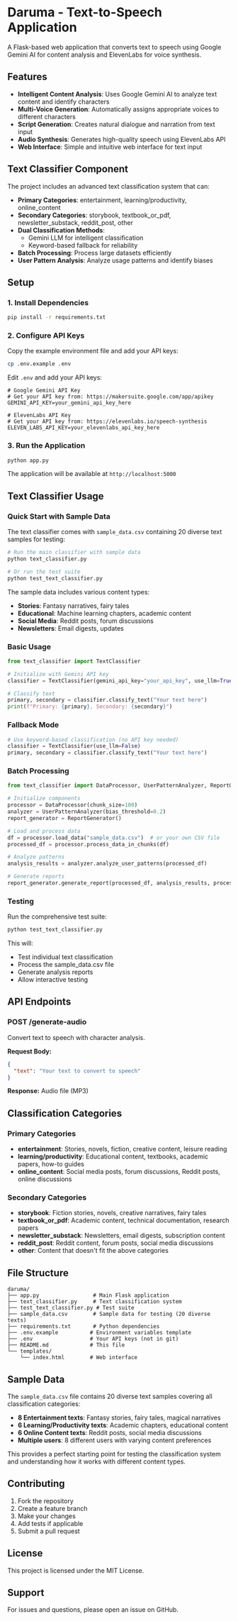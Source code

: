 # Daruma - Text-to-Speech Application

A Flask-based web application that converts text to speech using Google Gemini AI for content analysis and ElevenLabs for voice synthesis.

## Features

- **Intelligent Content Analysis**: Uses Google Gemini AI to analyze text content and identify characters
- **Multi-Voice Generation**: Automatically assigns appropriate voices to different characters
- **Script Generation**: Creates natural dialogue and narration from text input
- **Audio Synthesis**: Generates high-quality speech using ElevenLabs API
- **Web Interface**: Simple and intuitive web interface for text input

## Text Classifier Component

The project includes an advanced text classification system that can:

- **Primary Categories**: entertainment, learning/productivity, online_content
- **Secondary Categories**: storybook, textbook_or_pdf, newsletter_substack, reddit_post, other
- **Dual Classification Methods**: 
  - Gemini LLM for intelligent classification
  - Keyword-based fallback for reliability
- **Batch Processing**: Process large datasets efficiently
- **User Pattern Analysis**: Analyze usage patterns and identify biases

## Setup

### 1. Install Dependencies

```bash
pip install -r requirements.txt
```

### 2. Configure API Keys

Copy the example environment file and add your API keys:

```bash
cp .env.example .env
```

Edit `.env` and add your API keys:

```env
# Google Gemini API Key
# Get your API key from: https://makersuite.google.com/app/apikey
GEMINI_API_KEY=your_gemini_api_key_here

# ElevenLabs API Key  
# Get your API key from: https://elevenlabs.io/speech-synthesis
ELEVEN_LABS_API_KEY=your_elevenlabs_api_key_here
```

### 3. Run the Application

```bash
python app.py
```

The application will be available at `http://localhost:5000`

## Text Classifier Usage

### Quick Start with Sample Data

The text classifier comes with `sample_data.csv` containing 20 diverse text samples for testing:

```bash
# Run the main classifier with sample data
python text_classifier.py

# Or run the test suite
python test_text_classifier.py
```

The sample data includes various content types:
- **Stories**: Fantasy narratives, fairy tales
- **Educational**: Machine learning chapters, academic content
- **Social Media**: Reddit posts, forum discussions
- **Newsletters**: Email digests, updates

### Basic Usage

```python
from text_classifier import TextClassifier

# Initialize with Gemini API key
classifier = TextClassifier(gemini_api_key="your_api_key", use_llm=True)

# Classify text
primary, secondary = classifier.classify_text("Your text here")
print(f"Primary: {primary}, Secondary: {secondary}")
```

### Fallback Mode

```python
# Use keyword-based classification (no API key needed)
classifier = TextClassifier(use_llm=False)
primary, secondary = classifier.classify_text("Your text here")
```

### Batch Processing

```python
from text_classifier import DataProcessor, UserPatternAnalyzer, ReportGenerator

# Initialize components
processor = DataProcessor(chunk_size=100)
analyzer = UserPatternAnalyzer(bias_threshold=0.2)
report_generator = ReportGenerator()

# Load and process data
df = processor.load_data("sample_data.csv")  # or your own CSV file
processed_df = processor.process_data_in_chunks(df)

# Analyze patterns
analysis_results = analyzer.analyze_user_patterns(processed_df)

# Generate reports
report_generator.generate_report(processed_df, analysis_results, processor)
```

### Testing

Run the comprehensive test suite:

```bash
python test_text_classifier.py
```

This will:
- Test individual text classification
- Process the sample_data.csv file
- Generate analysis reports
- Allow interactive testing

## API Endpoints

### POST /generate-audio

Convert text to speech with character analysis.

**Request Body:**
```json
{
  "text": "Your text to convert to speech"
}
```

**Response:** Audio file (MP3)

## Classification Categories

### Primary Categories
- **entertainment**: Stories, novels, fiction, creative content, leisure reading
- **learning/productivity**: Educational content, textbooks, academic papers, how-to guides
- **online_content**: Social media posts, forum discussions, Reddit posts, online discussions

### Secondary Categories
- **storybook**: Fiction stories, novels, creative narratives, fairy tales
- **textbook_or_pdf**: Academic content, technical documentation, research papers
- **newsletter_substack**: Newsletters, email digests, subscription content
- **reddit_post**: Reddit content, forum posts, social media discussions
- **other**: Content that doesn't fit the above categories

## File Structure

```
daruma/
├── app.py                 # Main Flask application
├── text_classifier.py     # Text classification system
├── test_text_classifier.py # Test suite
├── sample_data.csv        # Sample data for testing (20 diverse texts)
├── requirements.txt       # Python dependencies
├── .env.example          # Environment variables template
├── .env                  # Your API keys (not in git)
├── README.md             # This file
└── templates/
    └── index.html        # Web interface
```

## Sample Data

The `sample_data.csv` file contains 20 diverse text samples covering all classification categories:

- **8 Entertainment texts**: Fantasy stories, fairy tales, magical narratives
- **6 Learning/Productivity texts**: Academic chapters, educational content
- **6 Online Content texts**: Reddit posts, social media discussions
- **Multiple users**: 8 different users with varying content preferences

This provides a perfect starting point for testing the classification system and understanding how it works with different content types.

## Contributing

1. Fork the repository
2. Create a feature branch
3. Make your changes
4. Add tests if applicable
5. Submit a pull request

## License

This project is licensed under the MIT License.

## Support

For issues and questions, please open an issue on GitHub.
